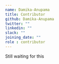 ```yaml
---
name: Damika-Anupama
title: Contributor
github: Damika-Anupama
twitter: ""
linkedin: ""
slack: ""
joining_date: ""
role : contributor
---
```


Still waiting for this
